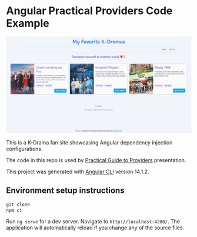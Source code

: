 # Angular Practical Providers Code Example

![screenshot of the running application](cover.jpg)

This is a K-Drama fan site showcasing Angular dependency injection configurations. 

The code in this repo is used by [Practical Guide to Providers](https://practicalguidetoproviders.alisaduncan.dev/) presentation.

This project was generated with [Angular CLI](https://github.com/angular/angular-cli) version 14.1.2.

## Environment setup instructions

```console
git clone 
npm ci
```

Run `ng serve` for a dev server. Navigate to `http://localhost:4200/`. The application will automatically reload if you change any of the source files.


